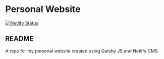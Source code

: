 # Personal Website 
[![Netlify Status](https://api.netlify.com/api/v1/badges/5b04da24-c9e1-4d25-b143-7c2219ef2e38/deploy-status)](https://app.netlify.com/sites/tfeuerbach/deploys)

## README
A repo for my personal website created using Gatsby JS and Netlify CMS.
